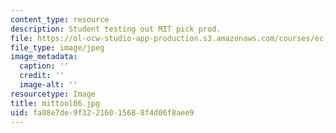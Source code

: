```yaml
---
content_type: resource
description: Student testing out MIT pick prod.
file: https://ol-ocw-studio-app-production.s3.amazonaws.com/courses/ec-s06-design-for-demining-spring-2007/fa08e7de9f32216015688f4d06f8aee9_mittool06.jpg
file_type: image/jpeg
image_metadata:
  caption: ''
  credit: ''
  image-alt: ''
resourcetype: Image
title: mittool06.jpg
uid: fa08e7de-9f32-2160-1568-8f4d06f8aee9
---
```

